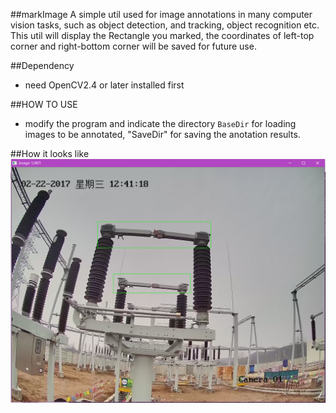 ##markImage
A simple util used for image annotations in many computer vision tasks, such as object detection,
and tracking, object recognition etc. This util will display the Rectangle you marked, the coordinates of left-top corner and
right-bottom corner will be  saved for future use. 

##Dependency
* need OpenCV2.4 or later installed first

##HOW TO USE
* modify the program and indicate the directory `BaseDir` for loading images to be annotated, "SaveDir" for saving the anotation results. 

##How it looks like
![how_it_looks_like](https://github.com/LandyGuo/MyUtils/blob/master/how_it_looks_like.png) 
